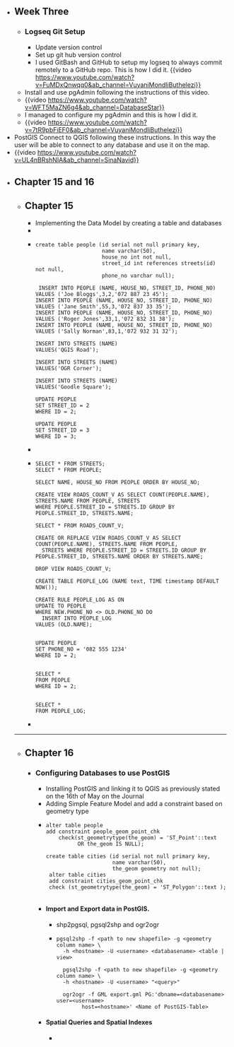 - ## Week Three
	- ### Logseq Git Setup
		- Update version control
		- Set up git hub version control
		- I used GitBash and GitHub to setup my logseq to always commit remotely to a GitHub repo. This is how I did it.
		  {{video https://www.youtube.com/watch?v=FuMDxQnwqq0&ab_channel=VuyaniMondliButhelezi}}
	- Install and use pgAdmin following the instructions of this video.
	- {{video https://www.youtube.com/watch?v=WFT5MaZN6g4&ab_channel=DatabaseStar}}
	- I managed to configure my pgAdmin and this is how I did it.
	- {{video https://www.youtube.com/watch?v=7tR9pbFiEF0&ab_channel=VuyaniMondliButhelezi}}
- PostGIS Connect to QGIS following these instructions. In this way the user will be able to connect to any database and use it on the map.
- {{video https://www.youtube.com/watch?v=UL4nBRshNIA&ab_channel=SinaNavid}}
- ## Chapter 15 and 16
	- ## Chapter 15
		- Implementing the Data Model by creating a table and databases
		- ![<title>](<https://i.imgur.com/J04418t.png>)
		- ```
		  create table people (id serial not null primary key,
		                       name varchar(50),
		                       house_no int not null,
		                       street_id int references streets(id) not null,
		                       phone_no varchar null);
		   
		   INSERT INTO PEOPLE (NAME, HOUSE_NO, STREET_ID, PHONE_NO) VALUES ('Joe Bloggs',3,2,'072 887 23 45');
		  INSERT INTO PEOPLE (NAME, HOUSE_NO, STREET_ID, PHONE_NO) VALUES ('Jane Smith',55,3,'072 837 33 35');
		  INSERT INTO PEOPLE (NAME, HOUSE_NO, STREET_ID, PHONE_NO) VALUES ('Roger Jones',33,1,'072 832 31 38');
		  INSERT INTO PEOPLE (NAME, HOUSE_NO, STREET_ID, PHONE_NO) VALUES ('Sally Norman',83,1,'072 932 31 32');
		  
		  INSERT INTO STREETS (NAME)
		  VALUES('QGIS Road');
		  
		  INSERT INTO STREETS (NAME)
		  VALUES('OGR Corner');
		  
		  INSERT INTO STREETS (NAME)
		  VALUES('Goodle Square');
		  
		  UPDATE PEOPLE
		  SET STREET_ID = 2
		  WHERE ID = 2;
		  
		  UPDATE PEOPLE
		  SET STREET_ID = 3
		  WHERE ID = 3;
		  ```
		- ![<title>](<https://i.imgur.com/KjaeAll.png>)
		- ```
		  SELECT * FROM STREETS;
		  SELECT * FROM PEOPLE;
		  
		  SELECT NAME, HOUSE_NO FROM PEOPLE ORDER BY HOUSE_NO;
		  
		  CREATE VIEW ROADS_COUNT_V AS SELECT COUNT(PEOPLE.NAME), STREETS.NAME FROM PEOPLE, STREETS
		  WHERE PEOPLE.STREET_ID = STREETS.ID GROUP BY PEOPLE.STREET_ID, STREETS.NAME;
		  
		  SELECT * FROM ROADS_COUNT_V;
		  
		  CREATE OR REPLACE VIEW ROADS_COUNT_V AS SELECT COUNT(PEOPLE.NAME), STREETS.NAME FROM PEOPLE, 
		  	STREETS WHERE PEOPLE.STREET_ID = STREETS.ID GROUP BY PEOPLE.STREET_ID, STREETS.NAME ORDER BY STREETS.NAME;
		  
		  DROP VIEW ROADS_COUNT_V;
		  
		  CREATE TABLE PEOPLE_LOG (NAME text, TIME timestamp DEFAULT NOW());
		  
		  CREATE RULE PEOPLE_LOG AS ON
		  UPDATE TO PEOPLE
		  WHERE NEW.PHONE_NO <> OLD.PHONE_NO DO
		  	INSERT INTO PEOPLE_LOG
		  VALUES (OLD.NAME);
		  
		  
		  UPDATE PEOPLE
		  SET PHONE_NO = '082 555 1234'
		  WHERE ID = 2;
		  
		  
		  SELECT *
		  FROM PEOPLE
		  WHERE ID = 2;
		  
		  
		  SELECT *
		  FROM PEOPLE_LOG;
		  ```
		-
	- -----
	- ## Chapter 16
		- ### Configuring Databases to use PostGIS
			- Installing PostGIS and linking it to QGIS as previously stated on the 16th of May on the Journal
			- Adding Simple Feature Model and add a constraint based on geometry type
			- ```
			  alter table people
			  add constraint people_geom_point_chk
			      check(st_geometrytype(the_geom) = 'ST_Point'::text
			            OR the_geom IS NULL);
			            
			  create table cities (id serial not null primary key,
			                       name varchar(50),
			                       the_geom geometry not null);
			   alter table cities
			   add constraint cities_geom_point_chk
			   check (st_geometrytype(the_geom) = 'ST_Polygon'::text );
			   		
			  ```
			- #### Import and Export data in PostGIS.
				- shp2pgsql, pgsql2shp and ogr2ogr
				- ```
				  pgsql2shp -f <path to new shapefile> -g <geometry column name> \
				    -h <hostname> -U <username> <databasename> <table | view>
				    
				    pgsql2shp -f <path to new shapefile> -g <geometry column name> \
				    -h <hostname> -U <username> "<query>"
				    
				    ogr2ogr -f GML export.gml PG:'dbname=<databasename> user=<username>
				          host=<hostname>' <Name of PostGIS-Table>
				  ```
			- #### Spatial Queries and Spatial Indexes
				-